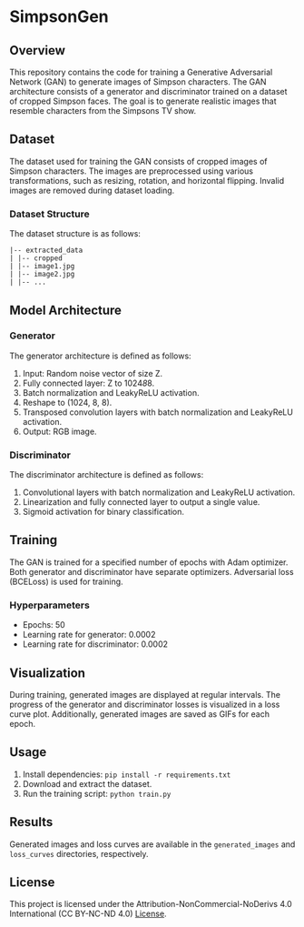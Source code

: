 # SimpsonGen

## Overview

This repository contains the code for training a Generative Adversarial Network (GAN) to generate images of Simpson characters. The GAN architecture consists of a generator and discriminator trained on a dataset of cropped Simpson faces. The goal is to generate realistic images that resemble characters from the Simpsons TV show.

## Dataset

The dataset used for training the GAN consists of cropped images of Simpson characters. The images are preprocessed using various transformations, such as resizing, rotation, and horizontal flipping. Invalid images are removed during dataset loading.

### Dataset Structure

The dataset structure is as follows:
```
|-- extracted_data
| |-- cropped
| |-- image1.jpg
| |-- image2.jpg
| |-- ...
```

## Model Architecture

### Generator

The generator architecture is defined as follows:

1. Input: Random noise vector of size Z.
2. Fully connected layer: Z to 1024*8*8.
3. Batch normalization and LeakyReLU activation.
4. Reshape to (1024, 8, 8).
5. Transposed convolution layers with batch normalization and LeakyReLU activation.
6. Output: RGB image.

### Discriminator

The discriminator architecture is defined as follows:

1. Convolutional layers with batch normalization and LeakyReLU activation.
2. Linearization and fully connected layer to output a single value.
3. Sigmoid activation for binary classification.

## Training

The GAN is trained for a specified number of epochs with Adam optimizer. Both generator and discriminator have separate optimizers. Adversarial loss (BCELoss) is used for training.

### Hyperparameters

- Epochs: 50
- Learning rate for generator: 0.0002
- Learning rate for discriminator: 0.0002

## Visualization

During training, generated images are displayed at regular intervals. The progress of the generator and discriminator losses is visualized in a loss curve plot. Additionally, generated images are saved as GIFs for each epoch.

## Usage

1. Install dependencies: `pip install -r requirements.txt`
2. Download and extract the dataset.
3. Run the training script: `python train.py`

## Results

Generated images and loss curves are available in the `generated_images` and `loss_curves` directories, respectively.

## License

This project is licensed under the Attribution-NonCommercial-NoDerivs 4.0 International (CC BY-NC-ND 4.0) [License](https://github.com/ArjunPramod/SimpsonGen/blob/main/LICENSE.md).
